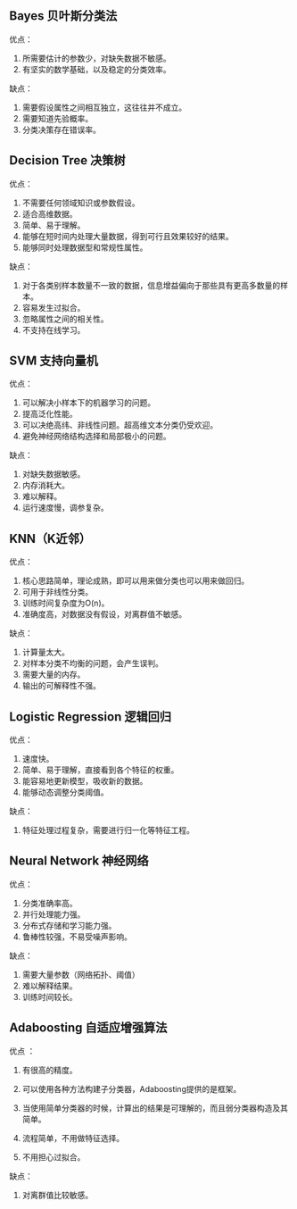 ## Bayes 贝叶斯分类法

优点：

1. 所需要估计的参数少，对缺失数据不敏感。
2. 有坚实的数学基础，以及稳定的分类效率。

缺点：

1. 需要假设属性之间相互独立，这往往并不成立。
2. 需要知道先验概率。
3. 分类决策存在错误率。



## Decision Tree 决策树

优点：

1. 不需要任何领域知识或参数假设。
2. 适合高维数据。
3. 简单、易于理解。
4. 能够在短时间内处理大量数据，得到可行且效果较好的结果。
5. 能够同时处理数据型和常规性属性。

缺点：

1. 对于各类别样本数量不一致的数据，信息增益偏向于那些具有更高多数量的样本。
2. 容易发生过拟合。
3. 忽略属性之间的相关性。
4. 不支持在线学习。



## SVM 支持向量机

优点：

1. 可以解决小样本下的机器学习的问题。
2. 提高泛化性能。
3. 可以决绝高纬、非线性问题。超高维文本分类仍受欢迎。
4. 避免神经网络结构选择和局部极小的问题。

缺点：

1. 对缺失数据敏感。
2. 内存消耗大。
3. 难以解释。
4. 运行速度慢，调参复杂。



## KNN（K近邻）

优点：

1. 核心思路简单，理论成熟，即可以用来做分类也可以用来做回归。
2. 可用于非线性分类。
3. 训练时间复杂度为O(n)。
4. 准确度高，对数据没有假设，对离群值不敏感。

缺点：

1. 计算量太大。
2. 对样本分类不均衡的问题，会产生误判。
3. 需要大量的内存。
4. 输出的可解释性不强。



## Logistic Regression 逻辑回归

优点：

1. 速度快。
2. 简单、易于理解，直接看到各个特征的权重。
3. 能容易地更新模型，吸收新的数据。
4. 能够动态调整分类阈值。

缺点：

1. 特征处理过程复杂，需要进行归一化等特征工程。



## Neural Network 神经网络

优点：

1. 分类准确率高。
2. 并行处理能力强。
3. 分布式存储和学习能力强。
4. 鲁棒性较强，不易受噪声影响。

缺点：

1. 需要大量参数（网络拓扑、阈值）
2. 难以解释结果。
3. 训练时间较长。



## Adaboosting 自适应增强算法

优点 ：

1. 有很高的精度。
2. 可以使用各种方法构建子分类器，Adaboosting提供的是框架。
3. 当使用简单分类器的时候，计算出的结果是可理解的，而且弱分类器构造及其简单。

4. 流程简单，不用做特征选择。
5. 不用担心过拟合。

缺点：

1. 对离群值比较敏感。